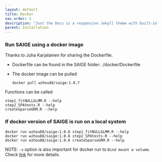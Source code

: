 ```yaml
---
layout: default
title: Docker
nav_order: 3
description: "Just the Docs is a responsive Jekyll theme with built-in search that is easily customizable and hosted on GitHub Pages."
parent: Installation
---
```



### Run SAIGE using a docker image

Thanks to Juha Karjalainen for sharing the Dockerfile.

* Dockerfile can be found in the SAIGE folder: ./docker/Dockerfile

* The docker image can be pulled

    ```
    docker pull wzhou88/saige:1.0.7
    ```

Functions can be called

```
step1_fitNULLGLMM.R --help
step2_SPAtests.R --help
createSparseGRM.R --help
```

### If docker version of SAIGE is run on a local system

```
docker run wzhou88/saige:1.0.6 step1_fitNULLGLMM.R --help
docker run wzhou88/saige:1.0.6 step2_SPAtests.R --help
docker run wzhou88/saige:1.0.6 createSparseGRM.R --help
```

NOTE: ```-v``` option is also important for docker run to ```Bind mount a volume```. Check [link](https://docs.docker.com/engine/reference/commandline/run/#:~:text=%2D%2Dvolume%20%2C%20%2Dv,mount%20a%20volume) for more details.
